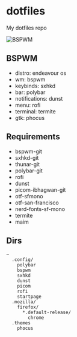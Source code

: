 # dotfiles

My dotfiles repo

![BSPWM](scrot.png "BSPWM")

## BSPWM

* distro: endeavour os
* wm: bspwm
* keybinds: sxhkd
* bar: polybar
* notifications: dunst
* menu: rofi
* terminal: termite
* gtk: phocus

## Requirements

* bspwm-git
* sxhkd-git
* thunar-git
* polybar-git
* rofi
* dunst
* picom-ibhagwan-git
* otf-sfmono
* otf-san-francisco
* nerd-fonts-sf-mono
* termite
* maim

## Dirs
```
~
  .config/
    polybar
    bspwm
    sxhkd
    dunst
    picom
    rofi
    startpage
  .mozilla/
    firefox/
      *.default-release/
        chrome
  .themes
    phocus
```
